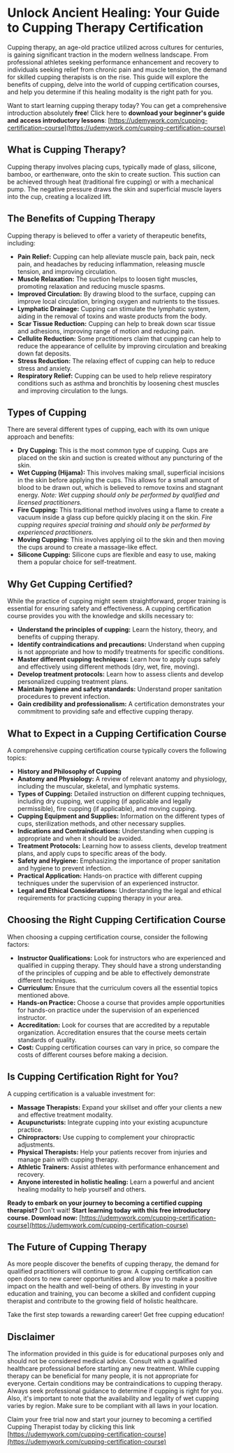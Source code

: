 # Unlock Ancient Healing: Your Guide to Cupping Therapy Certification

Cupping therapy, an age-old practice utilized across cultures for centuries, is gaining significant traction in the modern wellness landscape. From professional athletes seeking performance enhancement and recovery to individuals seeking relief from chronic pain and muscle tension, the demand for skilled cupping therapists is on the rise. This guide will explore the benefits of cupping, delve into the world of cupping certification courses, and help you determine if this healing modality is the right path for you.

Want to start learning cupping therapy today?  You can get a comprehensive introduction absolutely **free**! Click here to **download your beginner's guide and access introductory lessons**: [https://udemywork.com/cupping-certification-course](https://udemywork.com/cupping-certification-course)

## What is Cupping Therapy?

Cupping therapy involves placing cups, typically made of glass, silicone, bamboo, or earthenware, onto the skin to create suction. This suction can be achieved through heat (traditional fire cupping) or with a mechanical pump. The negative pressure draws the skin and superficial muscle layers into the cup, creating a localized lift.

## The Benefits of Cupping Therapy

Cupping therapy is believed to offer a variety of therapeutic benefits, including:

*   **Pain Relief:** Cupping can help alleviate muscle pain, back pain, neck pain, and headaches by reducing inflammation, releasing muscle tension, and improving circulation.
*   **Muscle Relaxation:** The suction helps to loosen tight muscles, promoting relaxation and reducing muscle spasms.
*   **Improved Circulation:** By drawing blood to the surface, cupping can improve local circulation, bringing oxygen and nutrients to the tissues.
*   **Lymphatic Drainage:** Cupping can stimulate the lymphatic system, aiding in the removal of toxins and waste products from the body.
*   **Scar Tissue Reduction:** Cupping can help to break down scar tissue and adhesions, improving range of motion and reducing pain.
*   **Cellulite Reduction:** Some practitioners claim that cupping can help to reduce the appearance of cellulite by improving circulation and breaking down fat deposits.
*   **Stress Reduction:** The relaxing effect of cupping can help to reduce stress and anxiety.
*   **Respiratory Relief:** Cupping can be used to help relieve respiratory conditions such as asthma and bronchitis by loosening chest muscles and improving circulation to the lungs.

## Types of Cupping

There are several different types of cupping, each with its own unique approach and benefits:

*   **Dry Cupping:** This is the most common type of cupping. Cups are placed on the skin and suction is created without any puncturing of the skin.
*   **Wet Cupping (Hijama):** This involves making small, superficial incisions in the skin before applying the cups. This allows for a small amount of blood to be drawn out, which is believed to remove toxins and stagnant energy. *Note: Wet cupping should only be performed by qualified and licensed practitioners.*
*   **Fire Cupping:** This traditional method involves using a flame to create a vacuum inside a glass cup before quickly placing it on the skin. *Fire cupping requires special training and should only be performed by experienced practitioners.*
*   **Moving Cupping:** This involves applying oil to the skin and then moving the cups around to create a massage-like effect.
*   **Silicone Cupping:** Silicone cups are flexible and easy to use, making them a popular choice for self-treatment.

## Why Get Cupping Certified?

While the practice of cupping might seem straightforward, proper training is essential for ensuring safety and effectiveness. A cupping certification course provides you with the knowledge and skills necessary to:

*   **Understand the principles of cupping:** Learn the history, theory, and benefits of cupping therapy.
*   **Identify contraindications and precautions:** Understand when cupping is not appropriate and how to modify treatments for specific conditions.
*   **Master different cupping techniques:** Learn how to apply cups safely and effectively using different methods (dry, wet, fire, moving).
*   **Develop treatment protocols:** Learn how to assess clients and develop personalized cupping treatment plans.
*   **Maintain hygiene and safety standards:** Understand proper sanitation procedures to prevent infection.
*   **Gain credibility and professionalism:** A certification demonstrates your commitment to providing safe and effective cupping therapy.

## What to Expect in a Cupping Certification Course

A comprehensive cupping certification course typically covers the following topics:

*   **History and Philosophy of Cupping**
*   **Anatomy and Physiology:** A review of relevant anatomy and physiology, including the muscular, skeletal, and lymphatic systems.
*   **Types of Cupping:** Detailed instruction on different cupping techniques, including dry cupping, wet cupping (if applicable and legally permissible), fire cupping (if applicable), and moving cupping.
*   **Cupping Equipment and Supplies:** Information on the different types of cups, sterilization methods, and other necessary supplies.
*   **Indications and Contraindications:** Understanding when cupping is appropriate and when it should be avoided.
*   **Treatment Protocols:** Learning how to assess clients, develop treatment plans, and apply cups to specific areas of the body.
*   **Safety and Hygiene:** Emphasizing the importance of proper sanitation and hygiene to prevent infection.
*   **Practical Application:** Hands-on practice with different cupping techniques under the supervision of an experienced instructor.
*   **Legal and Ethical Considerations:** Understanding the legal and ethical requirements for practicing cupping therapy in your area.

## Choosing the Right Cupping Certification Course

When choosing a cupping certification course, consider the following factors:

*   **Instructor Qualifications:** Look for instructors who are experienced and qualified in cupping therapy. They should have a strong understanding of the principles of cupping and be able to effectively demonstrate different techniques.
*   **Curriculum:** Ensure that the curriculum covers all the essential topics mentioned above.
*   **Hands-on Practice:** Choose a course that provides ample opportunities for hands-on practice under the supervision of an experienced instructor.
*   **Accreditation:** Look for courses that are accredited by a reputable organization. Accreditation ensures that the course meets certain standards of quality.
*   **Cost:** Cupping certification courses can vary in price, so compare the costs of different courses before making a decision.

## Is Cupping Certification Right for You?

A cupping certification is a valuable investment for:

*   **Massage Therapists:** Expand your skillset and offer your clients a new and effective treatment modality.
*   **Acupuncturists:** Integrate cupping into your existing acupuncture practice.
*   **Chiropractors:** Use cupping to complement your chiropractic adjustments.
*   **Physical Therapists:** Help your patients recover from injuries and manage pain with cupping therapy.
*   **Athletic Trainers:** Assist athletes with performance enhancement and recovery.
*   **Anyone interested in holistic healing:** Learn a powerful and ancient healing modality to help yourself and others.

**Ready to embark on your journey to becoming a certified cupping therapist?** Don't wait! **Start learning today with this free introductory course. Download now:** [https://udemywork.com/cupping-certification-course](https://udemywork.com/cupping-certification-course)

## The Future of Cupping Therapy

As more people discover the benefits of cupping therapy, the demand for qualified practitioners will continue to grow. A cupping certification can open doors to new career opportunities and allow you to make a positive impact on the health and well-being of others. By investing in your education and training, you can become a skilled and confident cupping therapist and contribute to the growing field of holistic healthcare.

Take the first step towards a rewarding career! Get free cupping education!

## Disclaimer

The information provided in this guide is for educational purposes only and should not be considered medical advice. Consult with a qualified healthcare professional before starting any new treatment. While cupping therapy can be beneficial for many people, it is not appropriate for everyone. Certain conditions may be contraindications to cupping therapy. Always seek professional guidance to determine if cupping is right for you. Also, it's important to note that the availability and legality of wet cupping varies by region. Make sure to be compliant with all laws in your location.

Claim your free trial now and start your journey to becoming a certified Cupping Therapist today by clicking this link [https://udemywork.com/cupping-certification-course](https://udemywork.com/cupping-certification-course)
